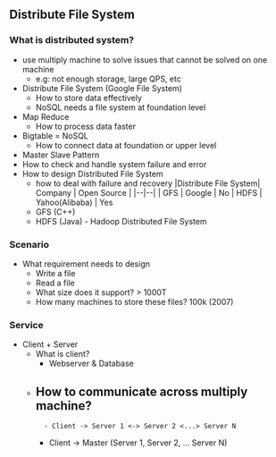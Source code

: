 ## Distribute File System
### What is distributed system?
- use multiply machine to solve issues that cannot be solved on one machine
	- e.g: not enough storage, large QPS, etc
- Distribute File System (Google File System)
	- How to store data effectively
	- NoSQL needs a file system at foundation level
- Map Reduce
	- How to process data faster
- Bigtable = NoSQL
	- How to connect data at foundation or upper level
- Master Slave Pattern
- How to check and handle system failure and error
- How to design Distributed File System
	- how to deal with failure and recovery
|Distribute File System| Company | Open Source |
|--|--|
| GFS | Google | No
| HDFS | Yahoo(Alibaba) | Yes
	- GFS (C++)
	- HDFS (Java) - Hadoop Distributed File System

### Scenario
- What requirement needs to design
	- Write a file
	- Read a file
	- What size does it support? > 1000T
	- How many machines to store these files? 100k (2007)

### Service
- Client + Server
	- What is client?
		- Webserver & Database
	- How to communicate across multiply machine?
		- 
			- Client -> Server 1 <-> Server 2 <...> Server N
		- Client -> Master (Server 1, Server 2, ... Server N)


<!--stackedit_data:
eyJoaXN0b3J5IjpbLTgxNDU0ODEyOSwtMTQ0MTgyNzU5OCwxMD
U0OTA2NjAxLC0xOTk2MzEwMjM1LC0xMzE4MTg1NTA2LC0xMDc0
MzQ3OTE4XX0=
-->